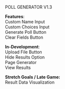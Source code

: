 POLL GENERATOR V1.3

<b>Features</b>:
<br> 
Custom Name Input
<br>
Custom Choices Input
<br> 
Generate Poll Button
<br>
Clear Fields Button
<br> 

<b>In-Development</b>:
<br>
Upload File Button 
<br>
Hide Results Option 
<br>
Page Generator 
<br>
View Results

<b>Stretch Goals / Late Game:</b> 
<br>
Result Data Visualization 
<br>
